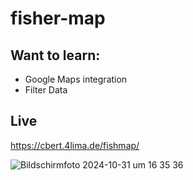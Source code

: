 # fisher-map

## Want to learn:
- Google Maps integration
- Filter Data

## Live 
https://cbert.4lima.de/fishmap/

![Bildschirmfoto 2024-10-31 um 16 35 36](https://github.com/user-attachments/assets/9915dc4a-83e8-47e8-9747-27347936ffd2)
